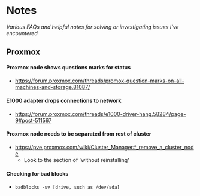 # Notes
*Various FAQs and helpful notes for solving or investigating issues I've encountered*

## Proxmox

####  Proxmox node shows questions marks for status
* https://forum.proxmox.com/threads/promox-question-marks-on-all-machines-and-storage.81087/

#### E1000 adapter drops connections to network
* https://forum.proxmox.com/threads/e1000-driver-hang.58284/page-9#post-511567

#### Proxmox node needs to be separated from rest of cluster
* https://pve.proxmox.com/wiki/Cluster_Manager#_remove_a_cluster_node
    * Look to the section of 'without reinstalling'

#### Checking for bad blocks
* `badblocks -sv [drive, such as /dev/sda]`